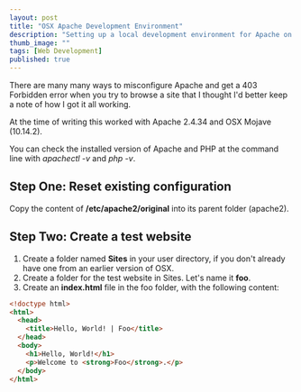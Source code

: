 ```yaml
---
layout: post
title: "OSX Apache Development Environment"
description: "Setting up a local development environment for Apache on OSX."
thumb_image: ""
tags: [Web Development]
published: true
---
```

There are many many ways to misconfigure Apache and get a 403 Forbidden error when you try to browse a site that I thought I'd better keep a note of how I got it all working.

At the time of writing this worked with Apache 2.4.34 and OSX Mojave (10.14.2).

You can check the installed version of Apache and PHP at the command line with *apachectl -v* and *php -v*.

## Step One: Reset existing configuration
Copy the content of **/etc/apache2/original** into its parent folder (apache2).

## Step Two: Create a test website
1. Create a folder named **Sites** in your user directory, if you don't already have one from an earlier version of OSX.
2. Create a folder for the test website in Sites. Let's name it **foo**.
3. Create an **index.html** file in the foo folder, with the following content:
```html
<!doctype html>
<html>
  <head>
    <title>Hello, World! | Foo</title>
  </head>
  <body>
    <h1>Hello, World!</h1>
    <p>Welcome to <strong>Foo</strong>.</p>
  </body>
</html>
```
